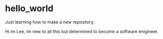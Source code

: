 # hello_world
Just learning how to make a new repository.


Hi im Lee, im new to all this but determined to become a software enigineer.
